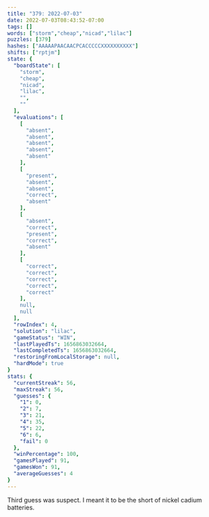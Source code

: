 ```yaml
---
title: "379: 2022-07-03"
date: 2022-07-03T08:43:52-07:00
tags: []
words: ["storm","cheap","nicad","lilac"]
puzzles: [379]
hashes: ["AAAAAPAACAACPCACCCCCXXXXXXXXXX"]
shifts: ["rptjm"]
state: {
  "boardState": [
    "storm",
    "cheap",
    "nicad",
    "lilac",
    "",
    ""
  ],
  "evaluations": [
    [
      "absent",
      "absent",
      "absent",
      "absent",
      "absent"
    ],
    [
      "present",
      "absent",
      "absent",
      "correct",
      "absent"
    ],
    [
      "absent",
      "correct",
      "present",
      "correct",
      "absent"
    ],
    [
      "correct",
      "correct",
      "correct",
      "correct",
      "correct"
    ],
    null,
    null
  ],
  "rowIndex": 4,
  "solution": "lilac",
  "gameStatus": "WIN",
  "lastPlayedTs": 1656863032664,
  "lastCompletedTs": 1656863032664,
  "restoringFromLocalStorage": null,
  "hardMode": true
}
stats: {
  "currentStreak": 56,
  "maxStreak": 56,
  "guesses": {
    "1": 0,
    "2": 7,
    "3": 21,
    "4": 35,
    "5": 22,
    "6": 6,
    "fail": 0
  },
  "winPercentage": 100,
  "gamesPlayed": 91,
  "gamesWon": 91,
  "averageGuesses": 4
}
---
```


<!-- more -->
Third guess was suspect. I meant it to be the short of nickel cadium batteries.  
